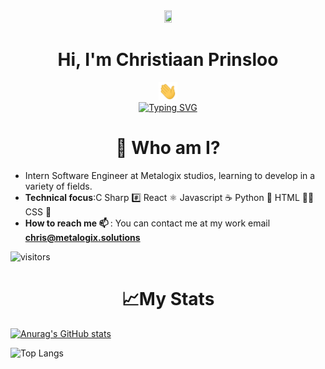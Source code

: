 <div align='center'>
     <img src="https://i.imgur.com/kci3wad.png" width="15%" height="15%"/>
</div>

<h1 align="center">Hi, I'm Christiaan Prinsloo </h1>

<div align='center'>
  <img src="https://raw.githubusercontent.com/BenjaminMichaelis/BenjaminMichaelis/master/gifs/wave.gif" width="30px"/>
</div>
<div align='center' width="110%">
  <a href="https://git.io/typing-svg"><img src="https://readme-typing-svg.demolab.com?font=Fira+Code&pause=1000&center=true&vCenter=true&width=435&lines=Intern+HTML%2C+CSS+and+Python+developer" alt="Typing SVG" /></a>
</div>

<h1 align="center">🤔 Who am I?</h1>

<ul>
  <li>Intern Software Engineer at Metalogix studios, learning to develop in a variety of fields.
  <li><strong>Technical focus</strong>:C Sharp #️⃣ React ⚛️ Javascript ☕ Python 🐍 HTML 👩‍💻 CSS 📖
  <li><strong>How to reach me 📫 </strong>: You can contact me at my work email <a href="chris@metalogix.solutions"><b>chris@metalogix.solutions</b></a>
</ul>

  ![visitors](https://visitor-badge.laobi.icu/badge?page_id=ChristiaanPrinsloo.visitor-badge)

<h1 align="center">📈My Stats</h1>

[![Anurag's GitHub stats](https://github-readme-stats.vercel.app/api?username=ChristiaanPrinsloo&theme=tokyonight)](https://github.com/anuraghazra/github-readme-stats)

![Top Langs](https://github-readme-stats.vercel.app/api/top-langs/?username=ChristiaanPrinsloo&theme=tokyonight)

<h1></h1>
